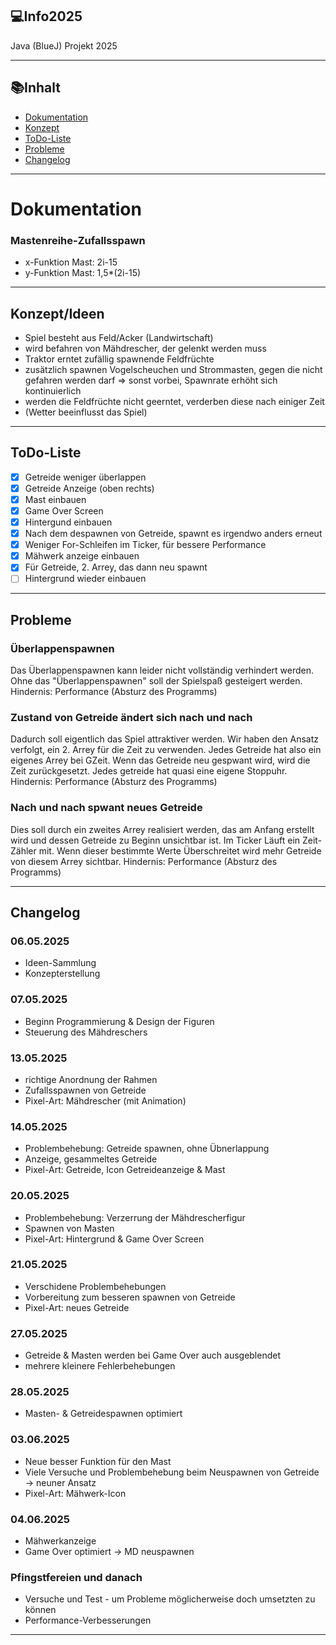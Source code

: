 ## 💻Info2025
Java (BlueJ) Projekt 2025

---

## 📚Inhalt
- [Dokumentation](#dokumentation)
- [Konzept](#konzept/ideen)
- [ToDo-Liste](#todo-liste)
- [Probleme](#probleme)
- [Changelog](#changelog)


---

# Dokumentation

### Mastenreihe-Zufallsspawn
- x-Funktion Mast: 2i-15
- y-Funktion Mast: 1,5*(2i-15)

---

## Konzept/Ideen

- Spiel besteht aus Feld/Acker (Landwirtschaft)
- wird befahren von Mähdrescher, der gelenkt werden muss
- Traktor erntet zufällig spawnende Feldfrüchte
- zusätzlich spawnen Vogelscheuchen und Strommasten, gegen die nicht gefahren werden darf => sonst vorbei, Spawnrate erhöht sich kontinuierlich
- werden die Feldfrüchte nicht geerntet, verderben diese nach einiger Zeit
- (Wetter beeinflusst das Spiel)

---

## ToDo-Liste

- [x] Getreide weniger überlappen   
- [x] Getreide Anzeige (oben rechts)
- [x] Mast einbauen
- [x] Game Over Screen
- [x] Hintergund einbauen
- [x] Nach dem despawnen von Getreide, spawnt es irgendwo anders erneut
- [x] Weniger For-Schleifen im Ticker, für bessere Performance
- [x] Mähwerk anzeige einbauen
- [x] Für Getreide, 2. Arrey, das dann neu spawnt
- [ ] Hintergrund wieder einbauen

---

## Probleme

### Überlappenspawnen

Das Überlappenspawnen kann leider nicht vollständig verhindert werden. Ohne das "Überlappenspawnen" soll der Spielspaß gesteigert werden.
Hindernis: Performance (Absturz des Programms)

### Zustand von Getreide ändert sich nach und nach

Dadurch soll eigentlich das Spiel attraktiver werden. Wir haben den Ansatz verfolgt, ein 2. Arrey für die Zeit zu verwenden. Jedes Getreide hat also ein eigenes Arrey bei GZeit. Wenn das Getreide neu gespwant wird, wird die Zeit zurückgesetzt. Jedes getreide hat quasi eine eigene Stoppuhr.
Hindernis: Performance (Absturz des Programms)

### Nach und nach spwant neues Getreide

Dies soll durch ein zweites Arrey realisiert werden, das am Anfang erstellt wird und dessen Getreide zu Beginn unsichtbar ist. Im Ticker Läuft ein Zeit-Zähler mit. Wenn dieser bestimmte Werte Überschreitet wird mehr Getreide von diesem Arrey sichtbar.
Hindernis: Performance (Absturz des Programms)


---
## Changelog

### 06.05.2025
- Ideen-Sammlung
- Konzepterstellung

### 07.05.2025
- Beginn Programmierung & Design der Figuren
- Steuerung des Mähdreschers

### 13.05.2025
- richtige Anordnung der Rahmen
- Zufallsspawnen von Getreide
- Pixel-Art: Mähdrescher (mit Animation)

### 14.05.2025
- Problembehebung: Getreide spawnen, ohne Übnerlappung
- Anzeige, gesammeltes Getreide
- Pixel-Art: Getreide, Icon Getreideanzeige & Mast

### 20.05.2025
- Problembehebung: Verzerrung der Mähdrescherfigur
- Spawnen von Masten
- Pixel-Art: Hintergrund & Game Over Screen

### 21.05.2025
- Verschidene Problembehebungen
- Vorbereitung zum besseren spawnen von Getreide
- Pixel-Art: neues Getreide

### 27.05.2025
- Getreide & Masten werden bei Game Over auch ausgeblendet
- mehrere kleinere Fehlerbehebungen

### 28.05.2025
- Masten- & Getreidespawnen optimiert

### 03.06.2025
- Neue besser Funktion für den Mast
- Viele Versuche und Problembehebung beim Neuspawnen von Getreide -> neuner Ansatz
- Pixel-Art: Mähwerk-Icon

### 04.06.2025
- Mähwerkanzeige
- Game Over optimiert -> MD neuspawnen

### Pfingstfereien und danach
- Versuche und Test - um Probleme möglicherweise doch umsetzten zu können
- Performance-Verbesserungen

---

